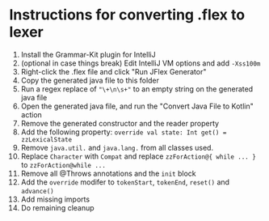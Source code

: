 # Instructions for converting .flex to lexer

1. Install the Grammar-Kit plugin for IntelliJ
2. (optional in case things break) Edit IntelliJ VM options and add `-Xss100m` 
3. Right-click the .flex file and click "Run JFlex Generator"
4. Copy the generated java file to this folder
5. Run a regex replace of `"\+\n\s+"` to an empty string on the generated java file
6. Open the generated java file, and run the "Convert Java File to Kotlin" action
7. Remove the generated constructor and the reader property
8. Add the following property: `override val state: Int get() = zzLexicalState`
9. Remove `java.util.` and `java.lang.` from all classes used.
10. Replace `Character` with `Compat` and replace `zzForAction@{ while ... }` to `zzForAction@while ...` 
11. Remove all @Throws annotations and the `init` block
12. Add the `override` modifer to `tokenStart`, `tokenEnd`, `reset()` and `advance()`
13. Add missing imports
14. Do remaining cleanup
